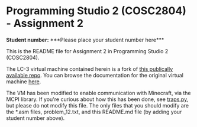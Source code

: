 # Programming Studio 2 (COSC2804) - Assignment 2
**Student number:** \*\*\*Please place your student number here\*\*\*

This is the README file for Assignment 2 in Programming Studio 2 (COSC2804).

The LC-3 virtual machine contained herein is a fork of [this publically available repo](https://github.com/mhashim6/LC3-Virtual-Machine). You can browse the documentation for the original virtual machine [here](DOCS.md).

The VM has been modified to enable communication with Minecraft, via the MCPI library. If you're curious about how this has been done, see [traps.py](traps.py), but please do not modify this file. The only files that you should modify are the *.asm files, problem_12.txt, and this README.md file (by adding your student number above).
